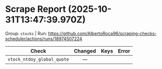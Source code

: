 # Scrape Report (2025-10-31T13:47:39.970Z)

Group: `stocks`  |  Run: https://github.com/AlbertoRoca96/scraping-checks-scheduler/actions/runs/18974507224

| Check | Changed | Keys | Error |
|---|:---:|:--|:--|
| `stock_ntdoy_global_quote` | — |  |  |
